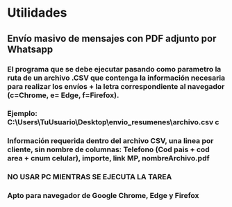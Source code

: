 
# Utilidades

## Envío masivo de mensajes con PDF adjunto por Whatsapp
### El programa que se debe ejecutar pasando como parametro la ruta de un archivo .CSV que contenga la información necesaria para realizar los envíos + la letra correspondiente al navegador (c=Chrome, e= Edge, f=Firefox).
### Ejemplo: C:\Users\TuUsuario\Desktop\envio_resumenes\archivo.csv c 

### Información requerida dentro del archivo CSV, una linea por cliente, sin nombre de columnas: Telefono (Cod pais + cod area + cnum celular), importe, link MP, nombreArchivo.pdf
### NO USAR PC MIENTRAS SE EJECUTA LA TAREA
### Apto para navegador de Google Chrome, Edge y Firefox
